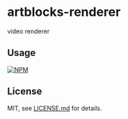 # artblocks-renderer

video renderer

## Usage

[![NPM](https://nodei.co/npm/artblocks-renderer.png)](https://www.npmjs.com/package/artblocks-renderer)

## License

MIT, see [LICENSE.md](http://github.com/mattdesl/artblocks-renderer/blob/master/LICENSE.md) for details.
